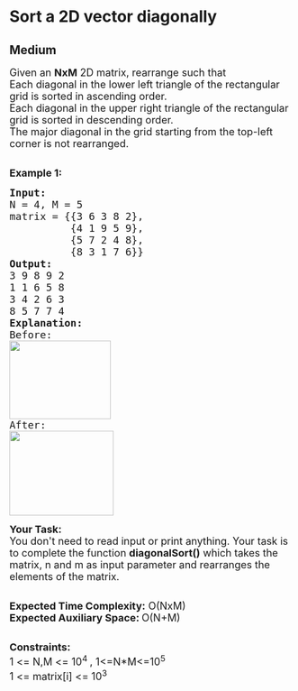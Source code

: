 # Sort a 2D vector diagonally
## Medium 
<div class="problem-statement">
                <p></p><p><span style="font-size:18px">Given an <strong>NxM</strong> 2D matrix, rearrange such that&nbsp;<br>
Each diagonal in the lower left triangle of the rectangular grid is sorted in ascending order.&nbsp;<br>
Each diagonal in the upper right triangle of the rectangular grid is sorted in descending order.&nbsp;<br>
The major diagonal in the grid starting from the top-left corner is not rearranged.&nbsp;</span></p>

<p><br>
<strong><span style="font-size:18px">Example 1:</span></strong></p>

<pre><span style="font-size:18px"><strong>Input:</strong>
N = 4, M = 5 
matrix = {{3 6 3 8 2},
          {4 1 9 5 9},
          {5 7 2 4 8},
          {8 3 1 7 6}}
<strong>Output:</strong>
3 9 8 9 2
1 1 6 5 8
3 4 2 6 3
8 5 7 7 4
<strong>Explanation:</strong></span>
<span style="font-size:18px">Before:
<img alt="" src="https://media.geeksforgeeks.org/wp-content/cdn-uploads/20201012182216/after1.png" style="height:139px; width:180px" class="img-responsive"></span>
<span style="font-size:18px">After:
<img alt="" src="https://media.geeksforgeeks.org/wp-content/cdn-uploads/20201012182218/before.png" style="height:150px; width:185px" class="img-responsive"></span></pre>

<p><span style="font-size:18px"><strong>Your Task:</strong><br>
You don't need to read input or print anything. Your task is to complete the function <strong>diagonalSort()</strong> which takes the matrix, n and m as input parameter and rearranges the elements of the matrix.</span></p>

<p><br>
<span style="font-size:18px"><strong>Expected Time Complexity:</strong> O(NxM)<br>
<strong>Expected Auxiliary Space: </strong>O(N+M)</span></p>

<p><br>
<span style="font-size:18px"><strong>Constraints:</strong><br>
1 &lt;= N,M &lt;= 10<sup>4&nbsp;</sup>,&nbsp;1&lt;=N*M&lt;=10<sup>5</sup><br>
1 &lt;= matrix[i] &lt;= 10<sup>3</sup></span></p>
 <p></p>
            </div>